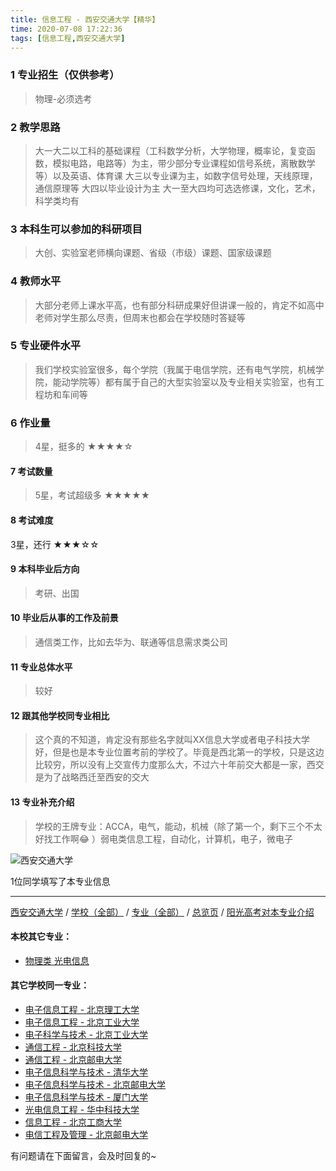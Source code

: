 ```yaml
---
title: 信息工程 - 西安交通大学【精华】
time: 2020-07-08 17:22:36
tags: [信息工程,西安交通大学]
---
```

### 1 专业招生（仅供参考）  
> 物理-必须选考


### 2 教学思路
> 大一大二以工科的基础课程（工科数学分析，大学物理，概率论，复变函数，模拟电路，电路等）为主，带少部分专业课程如信号系统，离散数学等）以及英语、体育课
大三以专业课为主，如数字信号处理，天线原理，通信原理等
大四以毕业设计为主
大一至大四均可选选修课，文化，艺术，科学类均有


### 3 本科生可以参加的科研项目
>  大创、实验室老师横向课题、省级（市级）课题、国家级课题


### 4 教师水平
> 大部分老师上课水平高，也有部分科研成果好但讲课一般的，肯定不如高中老师对学生那么尽责，但周末也都会在学校随时答疑等


### 5 专业硬件水平
> 我们学校实验室很多，每个学院（我属于电信学院，还有电气学院，机械学院，能动学院等）都有属于自己的大型实验室以及专业相关实验室，也有工程坊和车间等


### 6 作业量
>4星，挺多的
★★★★☆


#### 7 考试数量
>5星，考试超级多
★★★★★


#### 8 考试难度
> 
3星，还行
★★★☆☆


#### 9 本科毕业后方向
> 考研、出国


#### 10 毕业后从事的工作及前景
> 通信类工作，比如去华为、联通等信息需求类公司


#### 11 专业总体水平
> 较好


#### 12 跟其他学校同专业相比
> 这个真的不知道，肯定没有那些名字就叫XX信息大学或者电子科技大学好，但是也是本专业位置考前的学校了。毕竟是西北第一的学校，只是这边比较穷，所以没有上交宣传力度那么大，不过六十年前交大都是一家，西交是为了战略西迁至西安的交大


#### 13 专业补充介绍
> 学校的王牌专业：ACCA，电气，能动，机械（除了第一个，剩下三个不太好找工作啊😂 ）弱电类信息工程，自动化，计算机，电子，微电子


![西安交通大学](http://upload-images.jianshu.io/upload_images/6206192-d502f3f2fe4b6ccc.jpeg?imageMogr2/auto-orient/strip%7CimageView2/2/w/1240)


1位同学填写了本专业信息
***
[西安交通大学](https://univgo.github.io/2020/07/08/857fc1173dc7) / [学校（全部）](https://univgo.github.io/2020/07/08/3efa6bcca419) / [专业（全部）](https://univgo.github.io/2020/07/08/2d4c6d3552c2) / [总览页](https://univgo.github.io/2020/07/08/445daeb4fa00) / [阳光高考对本专业介绍](http://gaokao.chsi.com.cn/sch/zyk/view.do?schId=73396597&specId=73384352
)
#### 本校其它专业：
- [物理类 光电信息](https://univgo.github.io/2020/07/08/67e73f46914b)

#### 其它学校同一专业：
- [电子信息工程 - 北京理工大学](https://univgo.github.io/2020/07/08/bf13725952ce)
- [电子信息工程 - 北京工业大学](https://univgo.github.io/2020/07/08/935f8b4dc83f)
- [电子科学与技术 - 北京工业大学](https://univgo.github.io/2020/07/08/349a571c8cbb)
- [通信工程 - 北京科技大学](https://univgo.github.io/2020/07/08/7f898b0aceb9)
- [通信工程 - 北京邮电大学](https://univgo.github.io/2020/07/08/91bd2ad04308)
- [电子信息科学与技术 - 清华大学](https://univgo.github.io/2020/07/08/338fc70c84db)
- [电子信息科学与技术 - 北京邮电大学](https://univgo.github.io/2020/07/08/60133dfd6cff)
- [电子信息科学与技术 - 厦门大学](https://univgo.github.io/2020/07/08/5768803ef6c9)
- [光电信息工程 - 华中科技大学](https://univgo.github.io/2020/07/08/11d2b0562ca8)
- [信息工程 - 北京工商大学](https://univgo.github.io/2020/07/08/ab8228ed7e2d)
- [电信工程及管理 - 北京邮电大学](https://univgo.github.io/2020/07/08/8840fed0c9dc)

有问题请在下面留言，会及时回复的~